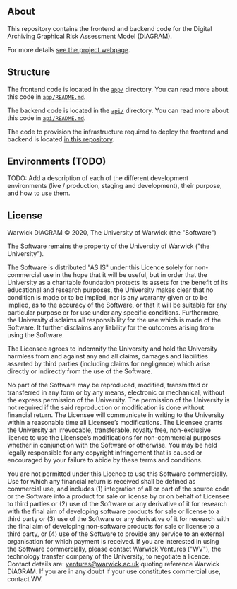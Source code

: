 ## About

This repository contains the frontend and backend code for the Digital Archiving Graphical Risk
Assessment Model (DiAGRAM).

For more details [see the project webpage](https://www.nationalarchives.gov.uk/information-management/manage-information/preserving-digital-records/research-collaboration/safeguarding-the-nations-digital-memory/).

## Structure

The frontend code is located in the [`app/`](/app/) directory. You can read more about this code in
[`app/README.md`](/app/README.md).

The backend code is located in the [`api/`](/api/) directory. You can read more about this code in
[`api/README.md`]('/api/README.md).

The code to provision the infrastructure required to deploy the frontend and backend is located
[in this repository](https://github.com/nationalarchives/DiAGRAM-terraform/).

## Environments (TODO)

TODO: Add a description of each of the different development environments (live / production,
staging and development), their purpose, and how to use them.

## License

Warwick DiAGRAM © 2020, The University of Warwick (the "Software")

The Software remains the property of the University of Warwick ("the University").

The Software is distributed "AS IS" under this Licence solely for
non-commercial use in the hope that it will be useful, but in order that the
University as a charitable foundation protects its assets for the benefit of
its educational and research purposes, the University makes clear that no
condition is made or to be implied, nor is any warranty given or to be implied,
as to the accuracy of the Software, or that it will be suitable for any
particular purpose or for use under any specific conditions. Furthermore, the
University disclaims all responsibility for the use which is made of the
Software. It further disclaims any liability for the outcomes arising from
using the Software.

The Licensee agrees to indemnify the University and hold the University
harmless from and against any and all claims, damages and liabilities asserted
by third parties (including claims for negligence) which arise directly or
indirectly from the use of the Software.

No part of the Software may be reproduced, modified, transmitted or transferred
in any form or by any means, electronic or mechanical, without the express
permission of the University. The permission of the University is not required
if the said reproduction or modification is done without financial return. The
Licensee will communicate in writing to the University within a reasonable time
all Licensee’s modifications. The Licensee grants the University an
irrevocable, transferable, royalty free, non-exclusive licence to use the
Licensee’s modifications for non-commercial purposes whether in conjunction
with the Software or otherwise. You may be held legally responsible for any
copyright infringement that is caused or encouraged by your failure to abide by
these terms and conditions.

You are not permitted under this Licence to use this Software commercially. Use
for which any financial return is received shall be defined as commercial use,
and includes (1) integration of all or part of the source code or the Software
into a product for sale or license by or on behalf of Licensee to third parties
or (2) use of the Software or any derivative of it for research with the final
aim of developing software products for sale or license to a third party or (3)
use of the Software or any derivative of it for research with the final aim of
developing non-software products for sale or license to a third party, or (4)
use of the Software to provide any service to an external organisation for
which payment is received. If you are interested in using the Software
commercially, please contact Warwick Ventures ("WV"), the technology transfer
company of the University, to negotiate a licence. Contact details are:
ventures@warwick.ac.uk quoting reference Warwick DiAGRAM. If you are in any
doubt if your use constitutes commercial use, contact WV.
